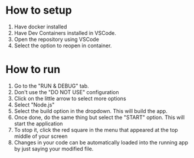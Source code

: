 # How to setup

1. Have docker installed
2. Have Dev Containers installed in VSCode.
3. Open the repository using VSCode
4. Select the option to reopen in container.

# How to run
1. Go to the "RUN & DEBUG" tab.
2. Don't use the "DO NOT USE" configuration
3. Click on the little arrow to select more options
4. Select "Node.js"
5. Select the build option in the dropdown. This will build the app.
6. Once done, do the same thing but select the "START" option. This will start the application
7. To stop it, click the red square in the menu that appeared at the top middle of your screen
8. Changes in your code can be automatically loaded into the running app by just saying your modified file.